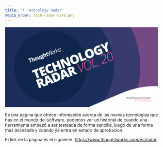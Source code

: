 ```yaml
---
title: '• Technology Radar'
media_order: tech-radar-card.png
---
```


![](tech-radar-card.png?resize=400,200)
<p>Es una pagina que ofrece información acerca de las nuevas tecnologias que hay en el mundo del software, podemos ver un historial de cuando una herramienta empezó a ser testeada de forma sencilla, luego de una forma mas avanzada y cuando ya entra en estado de aprobacion.</p>
<p>El link de la página es el siguiente: <a href="https://www.thoughtworks.com/es/radar "  target="_blank">https://www.thoughtworks.com/es/radar </a></p>